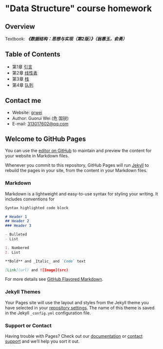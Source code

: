 # "Data Structure" course homework

## Overview

Textbook: _**《数据结构：思想与实现（第2版）》（翁惠玉，俞勇）**_

## Table of Contents

- 第1章 [引言](https://grwei.github.io/data-structure-homework/DS_Ch1/)
- 第2章 [线性表](https://grwei.github.io/data-structure-homework/DS_Ch2/)
- 第3章 [栈](https://grwei.github.io/data-structure-homework/DS_Ch3/)
- 第4章 [队列](https://grwei.github.io/data-structure-homework/DS_Ch4/)

## Contact me

- Website: [grwei](https://grwei.github.io/)
- Author: Guorui Wei (危 国锐)
- E-mail: 313017602@qq.com

## Welcome to GitHub Pages

You can use the [editor on GitHub](https://github.com/grwei/data-structure-homework/edit/master/README.md) to maintain and preview the content for your website in Markdown files.

Whenever you commit to this repository, GitHub Pages will run [Jekyll](https://jekyllrb.com/) to rebuild the pages in your site, from the content in your Markdown files.

### Markdown

Markdown is a lightweight and easy-to-use syntax for styling your writing. It includes conventions for

```markdown
Syntax highlighted code block

# Header 1
## Header 2
### Header 3

- Bulleted
- List

1. Numbered
2. List

**Bold** and _Italic_ and `Code` text

[Link](url) and ![Image](src)
```

For more details see [GitHub Flavored Markdown](https://guides.github.com/features/mastering-markdown/).

### Jekyll Themes

Your Pages site will use the layout and styles from the Jekyll theme you have selected in your [repository settings](https://github.com/grwei/data-structure-homework/settings). The name of this theme is saved in the Jekyll `_config.yml` configuration file.

### Support or Contact

Having trouble with Pages? Check out our [documentation](https://help.github.com/categories/github-pages-basics/) or [contact support](https://github.com/contact) and we’ll help you sort it out.
